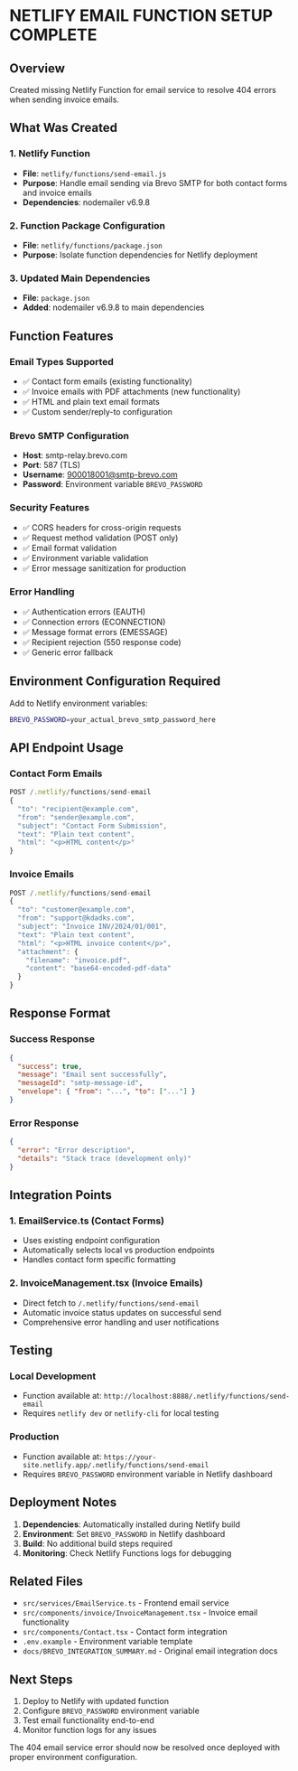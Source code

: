 # NETLIFY EMAIL FUNCTION SETUP COMPLETE

## Overview
Created missing Netlify Function for email service to resolve 404 errors when sending invoice emails.

## What Was Created

### 1. Netlify Function
- **File**: `netlify/functions/send-email.js`
- **Purpose**: Handle email sending via Brevo SMTP for both contact forms and invoice emails
- **Dependencies**: nodemailer v6.9.8

### 2. Function Package Configuration  
- **File**: `netlify/functions/package.json`
- **Purpose**: Isolate function dependencies for Netlify deployment

### 3. Updated Main Dependencies
- **File**: `package.json` 
- **Added**: nodemailer v6.9.8 to main dependencies

## Function Features

### Email Types Supported
- ✅ Contact form emails (existing functionality)
- ✅ Invoice emails with PDF attachments (new functionality)
- ✅ HTML and plain text email formats
- ✅ Custom sender/reply-to configuration

### Brevo SMTP Configuration
- **Host**: smtp-relay.brevo.com
- **Port**: 587 (TLS)
- **Username**: 900018001@smtp-brevo.com
- **Password**: Environment variable `BREVO_PASSWORD`

### Security Features
- ✅ CORS headers for cross-origin requests
- ✅ Request method validation (POST only)
- ✅ Email format validation
- ✅ Environment variable validation
- ✅ Error message sanitization for production

### Error Handling
- ✅ Authentication errors (EAUTH)
- ✅ Connection errors (ECONNECTION)
- ✅ Message format errors (EMESSAGE)
- ✅ Recipient rejection (550 response code)
- ✅ Generic error fallback

## Environment Configuration Required

Add to Netlify environment variables:
```bash
BREVO_PASSWORD=your_actual_brevo_smtp_password_here
```

## API Endpoint Usage

### Contact Form Emails
```javascript
POST /.netlify/functions/send-email
{
  "to": "recipient@example.com",
  "from": "sender@example.com", 
  "subject": "Contact Form Submission",
  "text": "Plain text content",
  "html": "<p>HTML content</p>"
}
```

### Invoice Emails  
```javascript
POST /.netlify/functions/send-email
{
  "to": "customer@example.com",
  "from": "support@kdadks.com",
  "subject": "Invoice INV/2024/01/001",
  "text": "Plain text content",
  "html": "<p>HTML invoice content</p>",
  "attachment": {
    "filename": "invoice.pdf",
    "content": "base64-encoded-pdf-data"
  }
}
```

## Response Format

### Success Response
```json
{
  "success": true,
  "message": "Email sent successfully", 
  "messageId": "smtp-message-id",
  "envelope": { "from": "...", "to": ["..."] }
}
```

### Error Response
```json
{
  "error": "Error description",
  "details": "Stack trace (development only)"
}
```

## Integration Points

### 1. EmailService.ts (Contact Forms)
- Uses existing endpoint configuration
- Automatically selects local vs production endpoints
- Handles contact form specific formatting

### 2. InvoiceManagement.tsx (Invoice Emails)
- Direct fetch to `/.netlify/functions/send-email`
- Automatic invoice status updates on successful send
- Comprehensive error handling and user notifications

## Testing

### Local Development
- Function available at: `http://localhost:8888/.netlify/functions/send-email`
- Requires `netlify dev` or `netlify-cli` for local testing

### Production
- Function available at: `https://your-site.netlify.app/.netlify/functions/send-email`
- Requires `BREVO_PASSWORD` environment variable in Netlify dashboard

## Deployment Notes

1. **Dependencies**: Automatically installed during Netlify build
2. **Environment**: Set `BREVO_PASSWORD` in Netlify dashboard
3. **Build**: No additional build steps required
4. **Monitoring**: Check Netlify Functions logs for debugging

## Related Files
- `src/services/EmailService.ts` - Frontend email service
- `src/components/invoice/InvoiceManagement.tsx` - Invoice email functionality
- `src/components/Contact.tsx` - Contact form integration
- `.env.example` - Environment variable template
- `docs/BREVO_INTEGRATION_SUMMARY.md` - Original email integration docs

## Next Steps
1. Deploy to Netlify with updated function
2. Configure `BREVO_PASSWORD` environment variable
3. Test email functionality end-to-end
4. Monitor function logs for any issues

The 404 email service error should now be resolved once deployed with proper environment configuration.
